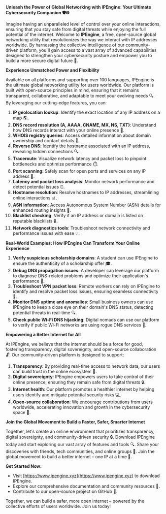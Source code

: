 **Unleash the Power of Global Networking with IPEngine: Your Ultimate Cybersecurity Companion 🛡️🌐**

Imagine having an unparalleled level of control over your online interactions, ensuring that you stay safe from digital threats while enjoying the full potential of the internet. Welcome to **IPEngine**, a free, open-source global networking utility that revolutionizes the way we interact with IP addresses worldwide. By harnessing the collective intelligence of our community-driven platform, you'll gain access to a vast array of advanced capabilities designed to strengthen your cybersecurity posture and empower you to build a more secure digital future 🚀.

**Experience Unmatched Power and Flexibility**

Available on all platforms and supporting over 100 languages, IPEngine is the ultimate global networking utility for users worldwide. Our platform is built with open-source principles in mind, ensuring that it remains transparent, collaborative, and adaptable to meet your evolving needs 🔍. By leveraging our cutting-edge features, you can:

1. **IP geolocation lookup**: Identify the exact location of any IP address on a map 🌎.
2. **DNS record resolution (A, AAAA, CNAME, MX, NS, TXT)**: Understand how DNS records interact with your online presence 📡.
3. **WHOIS registry queries**: Access detailed information about domain ownership and contact details 🔑.
4. **Reverse DNS**: Identify the hostname associated with an IP address, revealing hidden connections 🔍.
5. **Traceroute**: Visualize network latency and packet loss to pinpoint bottlenecks and optimize performance ⏱️.
6. **Port scanning**: Safely scan for open ports and services on any IP address 🚀.
7. **Latency and packet loss analysis**: Monitor network performance and detect potential issues ⏰.
8. **Hostname resolution**: Resolve hostnames to IP addresses, streamlining online interactions 📊.
9. **ASN information**: Access Autonomous System Number (ASN) details for enhanced routing insights 🔗.
10. **Blacklist checking**: Verify if an IP address or domain is listed on reputable blacklists 🔒.
11. **Network diagnostics tools**: Troubleshoot network connectivity and performance issues with ease 💡.

**Real-World Examples: How IPEngine Can Transform Your Online Experience**

1. **Verify suspicious scholarship domains**: A student can use IPEngine to ensure the authenticity of a scholarship offer 🎓.
2. **Debug DNS propagation issues**: A developer can leverage our platform to diagnose DNS-related problems and optimize their application's performance 🔌.
3. **Troubleshoot VPN packet loss**: Remote workers can rely on IPEngine to identify and resolve packet loss issues, ensuring seamless connectivity 🌟.
4. **Monitor DNS uptime and anomalies**: Small business owners can use IPEngine to keep a close eye on their domain's DNS status, detecting potential threats in real-time 🔍.
5. **Check public Wi-Fi DNS hijacking**: Digital nomads can use our platform to verify if public Wi-Fi networks are using rogue DNS services 🌴.

**Empowering a Better Internet for All**

At IPEngine, we believe that the internet should be a force for good, fostering transparency, digital sovereignty, and open-source collaboration 🔓. Our community-driven platform is designed to support:

1. **Transparency**: By providing real-time access to network data, our users can build trust in the online ecosystem 🌟.
2. **Digital sovereignty**: IPEngine empowers users to take control of their online presence, ensuring they remain safe from digital threats 🔒.
3. **Internet health**: Our platform promotes a healthier internet by helping users identify and mitigate potential security risks 💻.
4. **Open-source collaboration**: We encourage contributions from users worldwide, accelerating innovation and growth in the cybersecurity space 🚀.

**Join the Global Movement to Build a Faster, Safer, Smarter Internet**

Together, let's create an online environment that prioritizes transparency, digital sovereignty, and community-driven security 🔒. Download IPEngine today and start exploring our vast array of features and tools 🔍. Share your discoveries with friends, tech communities, and online groups 🌟. Join the global movement to build a better internet – one IP at a time 🚀.

**Get Started Now:**

* Visit [https://www.ipengine.xyz](https://www.ipengine.xyz) to download IPEngine.
* Explore our comprehensive documentation and community resources 🔗.
* Contribute to our open-source project on GitHub 🤝.

Together, we can build a safer, more open internet – powered by the collective efforts of users worldwide. Join us today!